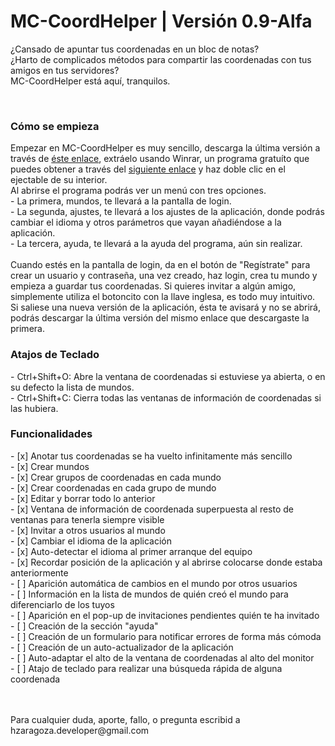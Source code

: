 <h1>MC-CoordHelper | Versión 0.9-Alfa</h1>
<p>
  ¿Cansado de apuntar tus coordenadas en un bloc de notas? <br/>
  ¿Harto de complicados métodos para compartir las coordenadas con tus amigos en tus servidores? <br/>
  MC-CoordHelper está aquí, tranquilos.
</p>
<br/>
<h3>Cómo se empieza</h3>
<p>
  Empezar en MC-CoordHelper es muy sencillo, descarga la última versión a través de <a href="https://drive.google.com/file/d/0B-RHqixhE4jLb3lhNWItN3BZSnc/view">éste enlace</a>, extráelo usando Winrar, un programa gratuíto que puedes obtener a través del <a   href="https://www.winrar.es/descargas">siguiente enlace</a> y haz doble clic en el ejectable de su interior.
  <br/>
  Al abrirse el programa podrás ver un menú con tres opciones. <br/>
  - La primera, mundos, te llevará a la pantalla de login. <br/>
  - La segunda, ajustes, te llevará a los ajustes de la aplicación, donde podrás cambiar el idioma y otros parámetros que vayan añadiéndose a la aplicación. <br/>
  - La tercera, ayuda, te llevará a la ayuda del programa, aún sin realizar. <br/>
  
  <br/>
  Cuando estés en la pantalla de login, da en el botón de "Regístrate" para crear un usuario y contraseña, una vez creado, haz login, crea tu mundo y empieza a guardar tus coordenadas. Si quieres invitar a algún amigo, simplemente utiliza el botoncito con la llave inglesa, es todo muy intuitivo.
  <br/>
  Si saliese una nueva versión de la aplicación, ésta te avisará y no se abrirá, podrás descargar la última versión del mismo enlace que descargaste la primera.
</p>
<h3>Atajos de Teclado</h3>
<p>
  - Ctrl+Shift+O: Abre la ventana de coordenadas si estuviese ya abierta, o en su defecto la lista de mundos. <br/>
  - Ctrl+Shift+C: Cierra todas las ventanas de información de coordenadas si las hubiera. <br/>
</p>
<h3>Funcionalidades</h3>
<p>
- [x] Anotar tus coordenadas se ha vuelto infinitamente más sencillo <br/>
- [x] Crear mundos <br/>
- [x] Crear grupos de coordenadas en cada mundo <br/>
- [x] Crear coordenadas en cada grupo de mundo <br/>
- [x] Editar y borrar todo lo anterior <br/>
- [x] Ventana de información de coordenada superpuesta al resto de ventanas para tenerla siempre visible  <br/>
- [x] Invitar a otros usuarios al mundo <br/>
- [x] Cambiar el idioma de la aplicación <br/>
- [x] Auto-detectar el idioma al primer arranque del equipo <br/>
- [x] Recordar posición de la aplicación y al abrirse colocarse donde estaba anteriormente <br/>
- [ ] Aparición automática de cambios en el mundo por otros usuarios <br/>
- [ ] Información en la lista de mundos de quién creó el mundo para diferenciarlo de los tuyos <br/>
- [ ] Aparición en el pop-up de invitaciones pendientes quién te ha invitado <br/>
- [ ] Creación de la sección "ayuda" <br/>
- [ ] Creación de un formulario para notificar errores de forma más cómoda <br/>
- [ ] Creación de un auto-actualizador de la aplicación <br/>
- [ ] Auto-adaptar el alto de la ventana de coordenadas al alto del monitor <br/>
- [ ] Atajo de teclado para realizar una búsqueda rápida de alguna coordenada <br/>
</p>
<p>
<br/>
<br/>
Para cualquier duda, aporte, fallo, o pregunta escribid a hzaragoza.developer@gmail.com
</p>
